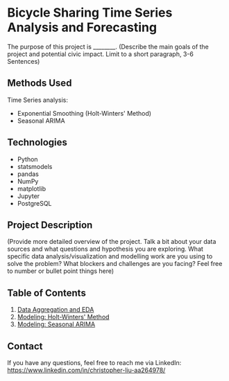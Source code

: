 # Bicycle Sharing Time Series Analysis and Forecasting

The purpose of this project is ________. (Describe the main goals of the project and potential civic impact. Limit to a short paragraph, 3-6 Sentences)


## Methods Used
Time Series analysis:
* Exponential Smoothing (Holt-Winters' Method)
* Seasonal ARIMA


## Technologies
* Python
* statsmodels
* pandas
* NumPy
* matplotlib
* Jupyter
* PostgreSQL


## Project Description
(Provide more detailed overview of the project.  Talk a bit about your data sources and what questions and hypothesis you are exploring. What specific data analysis/visualization and modelling work are you using to solve the problem? What blockers and challenges are you facing?  Feel free to number or bullet point things here)


## Table of Contents
1. [Data Aggregation and EDA](https://github.com/Christopher-Liu/bikeshare-ts-analysis/blob/master/1-Data_Aggregation_and_EDA.ipynb) 
2. [Modeling: Holt-Winters' Method](https://github.com/Christopher-Liu/bikeshare-ts-analysis/blob/master/2-Modeling_Holt-Winters_Method.ipynb)
3. [Modeling: Seasonal ARIMA](https://github.com/Christopher-Liu/bikeshare-ts-analysis/blob/master/3-Modeling_Seasonal_ARIMA.ipynb)


## Contact
If you have any questions, feel free to reach me via LinkedIn:
https://www.linkedin.com/in/christopher-liu-aa264978/
